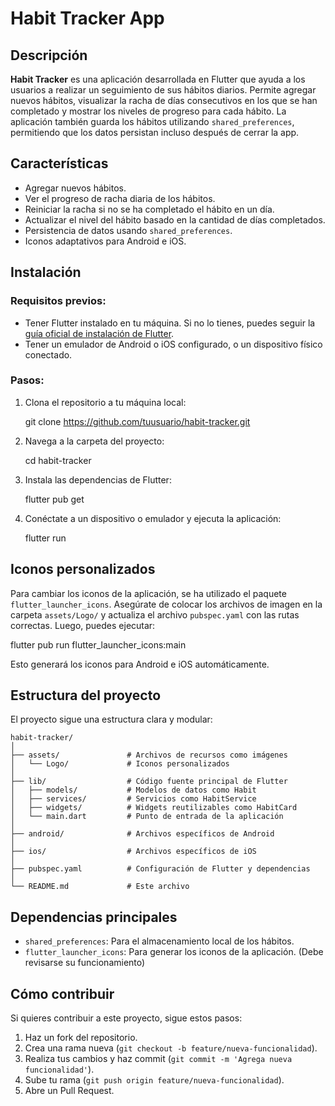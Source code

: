 # Habit Tracker App

## Descripción

**Habit Tracker** es una aplicación desarrollada en Flutter que ayuda a los usuarios a realizar un seguimiento de sus hábitos diarios. Permite agregar nuevos hábitos, visualizar la racha de días consecutivos en los que se han completado y mostrar los niveles de progreso para cada hábito. La aplicación también guarda los hábitos utilizando `shared_preferences`, permitiendo que los datos persistan incluso después de cerrar la app.

## Características

- Agregar nuevos hábitos.
- Ver el progreso de racha diaria de los hábitos.
- Reiniciar la racha si no se ha completado el hábito en un día.
- Actualizar el nivel del hábito basado en la cantidad de días completados.
- Persistencia de datos usando `shared_preferences`.
- Iconos adaptativos para Android e iOS.

## Instalación

### Requisitos previos:

- Tener Flutter instalado en tu máquina. Si no lo tienes, puedes seguir la [guía oficial de instalación de Flutter](https://flutter.dev/docs/get-started/install).
- Tener un emulador de Android o iOS configurado, o un dispositivo físico conectado.

### Pasos:

1. Clona el repositorio a tu máquina local:
   
   git clone https://github.com/tuusuario/habit-tracker.git

2. Navega a la carpeta del proyecto:

   cd habit-tracker

3. Instala las dependencias de Flutter:

   flutter pub get

4. Conéctate a un dispositivo o emulador y ejecuta la aplicación:

   flutter run

## Iconos personalizados

Para cambiar los iconos de la aplicación, se ha utilizado el paquete `flutter_launcher_icons`. Asegúrate de colocar los archivos de imagen en la carpeta `assets/Logo/` y actualiza el archivo `pubspec.yaml` con las rutas correctas. Luego, puedes ejecutar:

flutter pub run flutter_launcher_icons:main

Esto generará los iconos para Android e iOS automáticamente.

## Estructura del proyecto

El proyecto sigue una estructura clara y modular:

```
habit-tracker/
│
├── assets/               # Archivos de recursos como imágenes
│   └── Logo/             # Iconos personalizados
│
├── lib/                  # Código fuente principal de Flutter
│   ├── models/           # Modelos de datos como Habit
│   ├── services/         # Servicios como HabitService
│   ├── widgets/          # Widgets reutilizables como HabitCard
│   └── main.dart         # Punto de entrada de la aplicación
│
├── android/              # Archivos específicos de Android
│
├── ios/                  # Archivos específicos de iOS
│
├── pubspec.yaml          # Configuración de Flutter y dependencias
│
└── README.md             # Este archivo
```


## Dependencias principales

- `shared_preferences`: Para el almacenamiento local de los hábitos.
- `flutter_launcher_icons`: Para generar los iconos de la aplicación. (Debe revisarse su funcionamiento)

## Cómo contribuir

Si quieres contribuir a este proyecto, sigue estos pasos:

1. Haz un fork del repositorio.
2. Crea una rama nueva (`git checkout -b feature/nueva-funcionalidad`).
3. Realiza tus cambios y haz commit (`git commit -m 'Agrega nueva funcionalidad'`).
4. Sube tu rama (`git push origin feature/nueva-funcionalidad`).
5. Abre un Pull Request.
